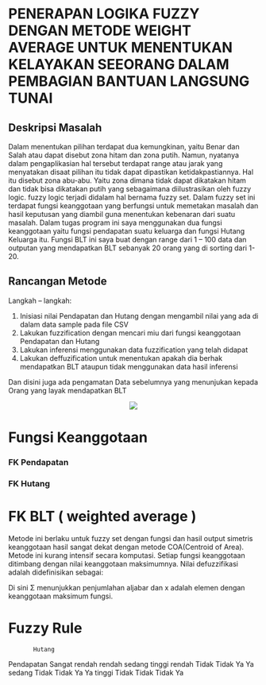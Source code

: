 # PENERAPAN LOGIKA FUZZY DENGAN METODE WEIGHT AVERAGE UNTUK MENENTUKAN KELAYAKAN SEEORANG DALAM PEMBAGIAN BANTUAN LANGSUNG TUNAI
## Deskripsi Masalah
Dalam menentukan pilihan terdapat dua kemungkinan, yaitu Benar dan Salah atau dapat disebut zona hitam dan zona putih. Namun, nyatanya dalam pengaplikasian hal tersebut terdapat range atau jarak yang menyatakan disaat pilihan itu tidak dapat dipastikan ketidakpastiannya. Hal itu  disebut zona abu-abu. Yaitu zona dimana tidak dapat dikatakan hitam dan tidak bisa dikatakan putih yang sebagaimana diilustrasikan oleh fuzzy logic. 
fuzzy logic terjadi didalam hal bernama fuzzy set. Dalam fuzzy set ini terdapat fungsi keanggotaan yang berfungsi untuk memetakan masalah dan hasil keputusan yang diambil guna menentukan kebenaran dari suatu masalah. Dalam tugas program ini saya menggunakan dua fungsi keanggotaan yaitu fungsi pendapatan suatu keluarga dan fungsi Hutang Keluarga itu. Fungsi BLT ini saya buat dengan range dari 1 – 100 data  dan outputan yang mendapatkan BLT sebanyak 20 orang yang di sorting dari 1-20.

## Rancangan Metode
Langkah – langkah:
1.	Inisiasi nilai Pendapatan dan Hutang dengan mengambil nilai yang ada di dalam data sample pada file CSV
2.	Lakukan fuzzification dengan mencari miu  dari fungsi keanggotaan Pendapatan dan Hutang
3.	Lakukan inferensi menggunakan data fuzzification yang telah didapat
4.	Lakukan deffuzification untuk menentukan apakah dia berhak mendapatkan BLT ataupun tidak menggunakan data hasil inferensi

Dan disini juga ada pengamatan Data sebelumnya yang menunjukan kepada Orang yang layak mendapatkan BLT

<p align="center">
  <img  src="https://imgur.com/5BspaRi.jpg"  />
</p> 

# Fungsi Keanggotaan
###	FK Pendapatan
###	FK Hutang

# FK BLT ( weighted average  )
Metode ini berlaku untuk fuzzy set dengan fungsi dan hasil output simetris keanggotaan hasil sangat dekat dengan metode COA(Centroid of Area). Metode ini kurang intensif secara komputasi. Setiap fungsi keanggotaan ditimbang dengan nilai keanggotaan maksimumnya. Nilai defuzzifikasi adalah didefinisikan sebagai: 

Di sini Σ menunjukkan penjumlahan aljabar dan x adalah elemen dengan keanggotaan  maksimum fungsi. 

#	Fuzzy Rule
           Hutang

Pendapatan	Sangat rendah	rendah	sedang	tinggi
rendah	Tidak	Tidak	Ya	Ya
sedang	Tidak	Tidak	Ya	Ya
tinggi	Tidak	Tidak	Tidak	Ya

